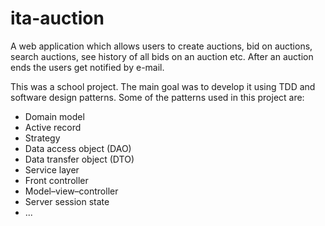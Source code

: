 ita-auction
===========

A web application which allows users to create auctions, bid on auctions, search auctions, see history of all bids on an auction etc. After an auction ends the users get notified by e-mail.

This was a school project. The main goal was to develop it using TDD and software design patterns. Some of the patterns used in this project are:

- Domain model
- Active record
- Strategy
- Data access object (DAO)
- Data transfer object (DTO)
- Service layer
- Front controller
- Model–view–controller
- Server session state
- ...
